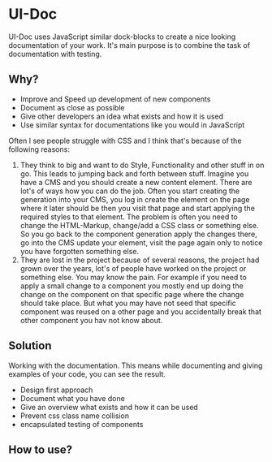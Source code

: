 # UI-Doc

UI-Doc uses JavaScript similar dock-blocks to create a nice looking documentation of your work. It's main purpose is to combine the task of documentation with testing.

## Why?

- Improve and Speed up development of new components
- Document as close as possible
- Give other developers an idea what exists and how it is used
- Use similar syntax for documentations like you would in JavaScript

Often I see people struggle with CSS and I think that's because of the following reasons:

1. They think to big and want to do Style, Functionality and other stuff in on go. This leads to jumping back and forth between stuff. Imagine you have a CMS and you should create a new content element. There are lot's of ways how you can do the job. Often you start creating the generation into your CMS, you log in create the element on the page where it later should be then you visit that page and start applying the required styles to that element. The problem is often you need to change the HTML-Markup, change/add a CSS class or something else. So you go back to the component generation apply the changes there, go into the CMS update your element, visit the page again only to notice you have forgotten something else.
2. They are lost in the project because of several reasons, the project had grown over the years, lot's of people have worked on the project or something else. You may know the pain. For example if you need to apply a small change to a component you mostly end up doing the change on the component on that specific page where the change should take place. But what you may have not seed that specific component was reused on a other page and you accidentally break that other component you hav not know about.

## Solution

Working with the documentation. This means while documenting and giving examples of your code, you can see the result.

- Design first approach
- Document what you have done
- Give an overview what exists and how it can be used
- Prevent css class name collision
- encapsulated testing of components

## How to use?
